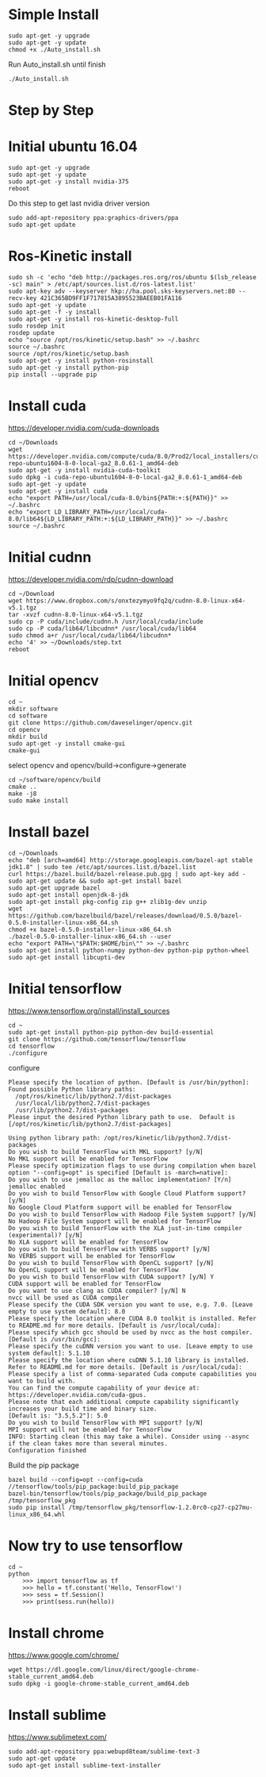 # Simple Install 
	sudo apt-get -y upgrade
	sudo apt-get -y update
	chmod +x ./Auto_install.sh
Run Auto_install.sh until finish
	
	./Auto_install.sh
	
	
# Step by Step

# Initial ubuntu 16.04
	sudo apt-get -y upgrade
	sudo apt-get -y update
	sudo apt-get -y install nvidia-375
	reboot
Do this step to get last nvidia driver version
	
	sudo add-apt-repository ppa:graphics-drivers/ppa
	sudo apt-get update

# Ros-Kinetic install
	sudo sh -c 'echo "deb http://packages.ros.org/ros/ubuntu $(lsb_release -sc) main" > /etc/apt/sources.list.d/ros-latest.list'
	sudo apt-key adv --keyserver hkp://ha.pool.sks-keyservers.net:80 --recv-key 421C365BD9FF1F717815A3895523BAEEB01FA116
	sudo apt-get -y update
	sudo apt-get -f -y install
	sudo apt-get -y install ros-kinetic-desktop-full
	sudo rosdep init
	rosdep update
	echo "source /opt/ros/kinetic/setup.bash" >> ~/.bashrc
	source ~/.bashrc
	source /opt/ros/kinetic/setup.bash
	sudo apt-get -y install python-rosinstall
	sudo apt-get -y install python-pip
	pip install --upgrade pip

# Install cuda
https://developer.nvidia.com/cuda-downloads

	cd ~/Downloads
	wget https://developer.nvidia.com/compute/cuda/8.0/Prod2/local_installers/cuda-repo-ubuntu1604-8-0-local-ga2_8.0.61-1_amd64-deb
	sudo apt-get -y install nvidia-cuda-toolkit
	sudo dpkg -i cuda-repo-ubuntu1604-8-0-local-ga2_8.0.61-1_amd64-deb
	sudo apt-get -y update
	sudo apt-get -y install cuda
	echo "export PATH=/usr/local/cuda-8.0/bin${PATH:+:${PATH}}" >> ~/.bashrc
	echo "export LD_LIBRARY_PATH=/usr/local/cuda-8.0/lib64${LD_LIBRARY_PATH:+:${LD_LIBRARY_PATH}}" >> ~/.bashrc
	source ~/.bashrc
# Initial cudnn
https://developer.nvidia.com/rdp/cudnn-download

	cd ~/Download
	wget https://www.dropbox.com/s/onxtezymyo9fq2q/cudnn-8.0-linux-x64-v5.1.tgz
	tar -xvzf cudnn-8.0-linux-x64-v5.1.tgz
	sudo cp -P cuda/include/cudnn.h /usr/local/cuda/include
	sudo cp -P cuda/lib64/libcudnn* /usr/local/cuda/lib64
	sudo chmod a+r /usr/local/cuda/lib64/libcudnn*
	echo '4' >> ~/Downloads/step.txt
	reboot
# Initial opencv
	cd ~
	mkdir software
	cd software
	git clone https://github.com/daveselinger/opencv.git
	cd opencv
	mkdir build
	sudo apt-get -y install cmake-gui
	cmake-gui
select opencv and opencv/build->configure->generate

	cd ~/software/opencv/build
	cmake ..
	make -j8
	sudo make install
# Install bazel

	cd ~/Downloads
	echo "deb [arch=amd64] http://storage.googleapis.com/bazel-apt stable jdk1.8" | sudo tee /etc/apt/sources.list.d/bazel.list
	curl https://bazel.build/bazel-release.pub.gpg | sudo apt-key add -
	sudo apt-get update && sudo apt-get install bazel
	sudo apt-get upgrade bazel
	sudo apt-get install openjdk-8-jdk
	sudo apt-get install pkg-config zip g++ zlib1g-dev unzip
	wget https://github.com/bazelbuild/bazel/releases/download/0.5.0/bazel-0.5.0-installer-linux-x86_64.sh
	chmod +x bazel-0.5.0-installer-linux-x86_64.sh
	./bazel-0.5.0-installer-linux-x86_64.sh --user
	echo "export PATH=\"$PATH:$HOME/bin\"" >> ~/.bashrc
	sudo apt-get install python-numpy python-dev python-pip python-wheel
	sudo apt-get install libcupti-dev 
# Initial tensorflow
https://www.tensorflow.org/install/install_sources
	
	cd ~
	sudo apt-get install python-pip python-dev build-essential 
	git clone https://github.com/tensorflow/tensorflow 
	cd tensorflow
	./configure
configure

	Please specify the location of python. [Default is /usr/bin/python]: 
	Found possible Python library paths:
	  /opt/ros/kinetic/lib/python2.7/dist-packages
	  /usr/local/lib/python2.7/dist-packages
	  /usr/lib/python2.7/dist-packages
	Please input the desired Python library path to use.  Default is [/opt/ros/kinetic/lib/python2.7/dist-packages]

	Using python library path: /opt/ros/kinetic/lib/python2.7/dist-packages
	Do you wish to build TensorFlow with MKL support? [y/N] 
	No MKL support will be enabled for TensorFlow
	Please specify optimization flags to use during compilation when bazel option "--config=opt" is specified [Default is -march=native]: 
	Do you wish to use jemalloc as the malloc implementation? [Y/n] 
	jemalloc enabled
	Do you wish to build TensorFlow with Google Cloud Platform support? [y/N] 
	No Google Cloud Platform support will be enabled for TensorFlow
	Do you wish to build TensorFlow with Hadoop File System support? [y/N] 
	No Hadoop File System support will be enabled for TensorFlow
	Do you wish to build TensorFlow with the XLA just-in-time compiler (experimental)? [y/N] 
	No XLA support will be enabled for TensorFlow
	Do you wish to build TensorFlow with VERBS support? [y/N] 
	No VERBS support will be enabled for TensorFlow
	Do you wish to build TensorFlow with OpenCL support? [y/N] 
	No OpenCL support will be enabled for TensorFlow
	Do you wish to build TensorFlow with CUDA support? [y/N] Y
	CUDA support will be enabled for TensorFlow
	Do you want to use clang as CUDA compiler? [y/N] N
	nvcc will be used as CUDA compiler
	Please specify the CUDA SDK version you want to use, e.g. 7.0. [Leave empty to use system default]: 8.0
	Please specify the location where CUDA 8.0 toolkit is installed. Refer to README.md for more details. [Default is /usr/local/cuda]: 
	Please specify which gcc should be used by nvcc as the host compiler. [Default is /usr/bin/gcc]: 
	Please specify the cuDNN version you want to use. [Leave empty to use system default]: 5.1.10
	Please specify the location where cuDNN 5.1.10 library is installed. Refer to README.md for more details. [Default is /usr/local/cuda]: 
	Please specify a list of comma-separated Cuda compute capabilities you want to build with.
	You can find the compute capability of your device at: https://developer.nvidia.com/cuda-gpus.
	Please note that each additional compute capability significantly increases your build time and binary size.
	[Default is: "3.5,5.2"]: 5.0
	Do you wish to build TensorFlow with MPI support? [y/N] 
	MPI support will not be enabled for TensorFlow
	INFO: Starting clean (this may take a while). Consider using --async if the clean takes more than several minutes.
	Configuration finished


	
Build the pip package

	bazel build --config=opt --config=cuda //tensorflow/tools/pip_package:build_pip_package 
	bazel-bin/tensorflow/tools/pip_package/build_pip_package /tmp/tensorflow_pkg
	sudo pip install /tmp/tensorflow_pkg/tensorflow-1.2.0rc0-cp27-cp27mu-linux_x86_64.whl 
# Now try to use tensorflow
	
	cd ~
	python
		>>> import tensorflow as tf
		>>> hello = tf.constant('Hello, TensorFlow!')
		>>> sess = tf.Session()
		>>> print(sess.run(hello))
# Install chrome
https://www.google.com/chrome/

	wget https://dl.google.com/linux/direct/google-chrome-stable_current_amd64.deb
	sudo dpkg -i google-chrome-stable_current_amd64.deb
	
# Install sublime
https://www.sublimetext.com/

	sudo add-apt-repository ppa:webupd8team/sublime-text-3
	sudo apt-get update
	sudo apt-get install sublime-text-installer
